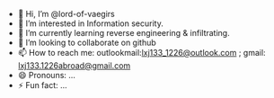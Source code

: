 - 👋 Hi, I’m @lord-of-vaegirs
- 👀 I’m interested in Information security.
- 🌱 I’m currently learning reverse engineering & infiltrating.
- 💞️ I’m looking to collaborate on github
- 📫 How to reach me: outlookmail:lxj133_1226@outlook.com ; gmail: lxj133.1226abroad@gmail.com
- 😄 Pronouns: ...
- ⚡ Fun fact: ...

<!---
lord-of-vaegirs/lord-of-vaegirs is a ✨ special ✨ repository because its `README.md` (this file) appears on your GitHub profile.
You can click the Preview link to take a look at your changes.
--->
